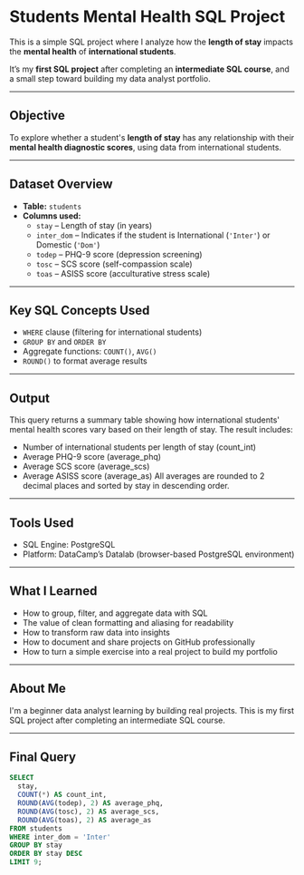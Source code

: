 # Students Mental Health SQL Project

This is a simple SQL project where I analyze how the **length of stay** impacts the **mental health** of **international students**.

It’s my **first SQL project** after completing an **intermediate SQL course**, and a small step toward building my data analyst portfolio.

---

## Objective

To explore whether a student's **length of stay** has any relationship with their **mental health diagnostic scores**, using data from international students.

---

## Dataset Overview

- **Table:** `students`
- **Columns used:**
  - `stay` – Length of stay (in years)
  - `inter_dom` – Indicates if the student is International (`'Inter'`) or Domestic (`'Dom'`)
  - `todep` – PHQ-9 score (depression screening)
  - `tosc` – SCS score (self-compassion scale)
  - `toas` – ASISS score (acculturative stress scale)

---

## Key SQL Concepts Used

- `WHERE` clause (filtering for international students)
- `GROUP BY` and `ORDER BY`
- Aggregate functions: `COUNT()`, `AVG()`
- `ROUND()` to format average results

---

## Output

This query returns a summary table showing how international students' mental health scores vary based on their length of stay.
The result includes:
  - Number of international students per length of stay (count_int)
  - Average PHQ-9 score (average_phq)
  - Average SCS score (average_scs)
  - Average ASISS score (average_as)
All averages are rounded to 2 decimal places and sorted by stay in descending order.

---

## Tools Used
- SQL Engine: PostgreSQL
- Platform: DataCamp’s Datalab (browser-based PostgreSQL environment)

---

## What I Learned
- How to group, filter, and aggregate data with SQL
- The value of clean formatting and aliasing for readability
- How to transform raw data into insights
- How to document and share projects on GitHub professionally
- How to turn a simple exercise into a real project to build my portfolio

---

## About Me
I'm a beginner data analyst learning by building real projects. This is my first SQL project after completing an intermediate SQL course.

---

## Final Query

```sql
SELECT 
  stay,
  COUNT(*) AS count_int,
  ROUND(AVG(todep), 2) AS average_phq,
  ROUND(AVG(tosc), 2) AS average_scs,
  ROUND(AVG(toas), 2) AS average_as
FROM students
WHERE inter_dom = 'Inter'
GROUP BY stay
ORDER BY stay DESC
LIMIT 9;
